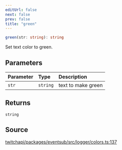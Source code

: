 ```yaml
---
editUrl: false
next: false
prev: false
title: "green"
---
```


```ts
green(str: string): string
```

Set text color to green.

## Parameters

| Parameter | Type | Description |
| :------ | :------ | :------ |
| `str` | `string` | text to make green |

## Returns

`string`

## Source

[twitchapi/packages/eventsub/src/logger/colors.ts:137](https://github.com/pablornc/twitchapi//blob/8695acad106a836c1f0fc4c57a113f17adce41f0/packages/eventsub/src/logger/colors.ts#L137)

